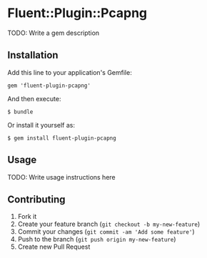 # Fluent::Plugin::Pcapng

TODO: Write a gem description

## Installation

Add this line to your application's Gemfile:

    gem 'fluent-plugin-pcapng'

And then execute:

    $ bundle

Or install it yourself as:

    $ gem install fluent-plugin-pcapng

## Usage

TODO: Write usage instructions here

## Contributing

1. Fork it
2. Create your feature branch (`git checkout -b my-new-feature`)
3. Commit your changes (`git commit -am 'Add some feature'`)
4. Push to the branch (`git push origin my-new-feature`)
5. Create new Pull Request
